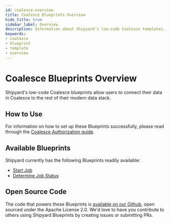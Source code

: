 ```yaml
---
id: coalesce-overview
title: Coalesce Blueprints Overview
hide_title: true
sidebar_label: Overview
description: Information about Shipyard's low-code Coalesce templates.
keywords:
- coalesce
- blueprint
- template
- overview
---
```


# Coalesce Blueprints Overview

Shipyard's low-code Coalesce blueprints allow users to connect their data in Coalesce to the rest of their modern data stack.


## How to Use
For information on how to set up these Blueprints successfully, please read through the [Coalesce Authorization guide](coalesce-authorization.md).


## Available Blueprints
Shipyard currently has the following Blueprints readily available: 
- [Start Job](coalesce-start-job.md)
- [Determine Job Status](coalesce-determine-job-status.md)

## Open Source Code
The code that powers these Blueprints is [available on our Github](https://www.shipyardapp.com/docs/blueprint-library/coalesce/coalesce-overview), open sourced under the Apache License 2.0. We'd love to have you contribute to others using Shipyard Blueprints by creating issues or submitting PRs.
